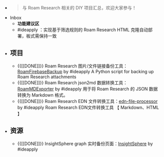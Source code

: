 - > 与 Roam Research 相关的 DIY 项目汇总，欢迎大家参与！
- Inbox
    - __功能建议区__
    - #ideapply ：实现基于筛选规则的 Roam Research HTML 克隆自动部署，板式需保持一致
- ## 项目
    - {{[[DONE]]}} Roam Research 图片/文件链接备份工具：[RoamFirebaseBackup](https://github.com/ideapply/RoamFirebaseBackup) by #ideapply
A Python script for backing up Roam Research attachments
    - {{[[DONE]]}} Roam Research json2md 数据转换工具：[RoamMDExporter](https://github.com/ideapply/RoamMDExporter) by #ideapply
用于将 Roam Research 的 JSON 数据转换为 Markdown 格式。
    - {{[[DONE]]}} Roam Research EDN 文件转换工具：[edn-file-processor](https://github.com/ideapply/edn-file-processor) by #ideapply
Roam Research EDN文件转换工具 【 Markdown、HTML 】
- ## 资源
    - {{[[DONE]]}} InsightSphere graph 实时备份页面：[InsightSphere](https://github.com/ideapply/InsightSphere) by #ideapply
